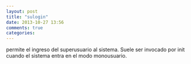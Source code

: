 ```yaml
---
layout: post
title: "sulogin"
date: 2013-10-27 13:56
comments: true
categories: 
---
```

permite el ingreso del superusuario al sistema. Suele ser invocado por init cuando el sistema entra en el modo monousuario.

